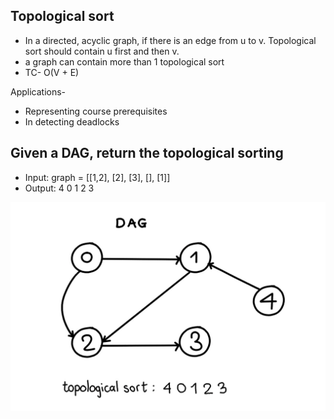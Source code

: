 ## Topological sort

- In a directed, acyclic graph, if there is an edge from u to v. Topological sort should contain u first and then v. 
- a graph can contain more than 1 topological sort
- TC- O(V + E)

Applications- 

- Representing course prerequisites
- In detecting deadlocks

## Given a DAG, return the topological sorting

- Input: graph = [[1,2], [2], [3], [], [1]]
- Output: 4 0 1 2 3

![title](Images/topological.png)

